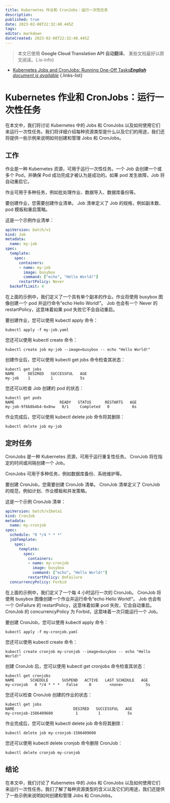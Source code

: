 ```yaml
---
title: Kubernetes 作业和 CronJobs：运行一次性任务
description: 
published: true
date: 2023-02-08T22:32:40.445Z
tags: 
editor: markdown
dateCreated: 2023-02-08T22:32:40.445Z
---
```


> 本文已使用 **Google Cloud Translation API 自动翻译**。
某些文档最好以原文阅读。{.is-info}



- [Kubernetes Jobs and CronJobs: Running One-Off Tasks***English** document is available*](/en/Knowledge-base/Kubernetes/kubernetes-jobs-and-cronjobs-running-one-off-tasks)
{.links-list}


# Kubernetes 作业和 CronJobs：运行一次性任务

在本文中，我们将讨论 Kubernetes 中的 Jobs 和 CronJobs 以及如何使用它们来运行一次性任务。我们将详细介绍每种资源类型是什么以及它们的用途，我们还将提供一些示例来说明如何创建和管理 Jobs 和 CronJobs。

## 工作

作业是一种 Kubernetes 资源，可用于运行一次性任务。一个 Job 会创建一个或多个 Pod，并确保 Pod 成功完成才被认为是成功的。如果 pod 发生故障，Job 将自动重启它。

作业可用于多种任务，例如批处理作业、数据导入、数据库备份等。

要创建作业，您需要创建作业清单。 Job 清单定义了 Job 的规格，例如副本数、pod 模板和重启策略。

这是一个示例作业清单：

```yaml
apiVersion: batch/v1
kind: Job
metadata:
  name: my-job
spec:
  template:
    spec:
      containers:
      - name: my-job
        image: busybox
        command: ["echo", "Hello World!"]
      restartPolicy: Never
  backoffLimit: 4
```

在上面的示例中，我们定义了一个具有单个副本的作业。作业将使用 busybox 图像创建一个 pod 并运行命令“echo Hello World!”。 Job 也会有一个 Never 的 restartPolicy，这意味着如果 pod 失败它不会自动重启。

要创建作业，您可以使用 kubectl apply 命令：

```
kubectl apply -f my-job.yaml
```

您还可以使用 kubectl create 命令：

```
kubectl create job my-job --image=busybox -- echo "Hello World!"
```

创建作业后，您可以使用 kubectl get jobs 命令检查其状态：

```
kubectl get jobs
NAME      DESIRED   SUCCESSFUL   AGE
my-job    1         1            5s
```

您还可以检查 Job 创建的 pod 的状态：

```
kubectl get pods
NAME                    READY   STATUS      RESTARTS   AGE
my-job-9f6b8b4b4-6x8nw   0/1     Completed   0          6s
```

作业完成后，您可以使用 kubectl delete job 命令将其删除：

```
kubectl delete job my-job
```

## 定时任务

CronJobs 是一种 Kubernetes 资源，可用于运行重复性任务。 CronJob 将在指定的时间或间隔创建一个 Job。

CronJobs 可用于多种任务，例如数据库备份、系统维护等。

要创建 CronJob，您需要创建 CronJob 清单。 CronJob 清单定义了 CronJob 的规范，例如计划、作业模板和并发策略。

这是一个示例 CronJob 清单：

```yaml
apiVersion: batch/v1beta1
kind: CronJob
metadata:
  name: my-cronjob
spec:
  schedule: "0 */4 * * *"
  jobTemplate:
    spec:
      template:
        spec:
          containers:
          - name: my-cronjob
            image: busybox
            command: ["echo", "Hello World!"]
          restartPolicy: OnFailure
  concurrencyPolicy: Forbid
```

在上面的示例中，我们定义了一个每 4 小时运行一次的 CronJob。 CronJob 将使用 busybox 图像创建一个作业并运行命令“echo Hello World!”。 Job 也会有一个 OnFailure 的 restartPolicy，这意味着如果 pod 失败，它会自动重启。 CronJob 的 concurrencyPolicy 为 Forbid，这意味着一次只能运行一个 Job。

要创建 CronJob，您可以使用 kubectl apply 命令：

```
kubectl apply -f my-cronjob.yaml
```

您还可以使用 kubectl create 命令：

```
kubectl create cronjob my-cronjob --image=busybox -- echo "Hello World!"
```

创建 CronJob 后，您可以使用 kubectl get cronjobs 命令检查其状态：

```
kubectl get cronjobs
NAME       SCHEDULE      SUSPEND   ACTIVE   LAST SCHEDULE   AGE
my-cronjob   0 */4 * * *   False     0        <none>          5s
```

您还可以检查 CronJob 创建的作业的状态：

```
kubectl get jobs
NAME                          DESIRED   SUCCESSFUL   AGE
my-cronjob-1586409600          1         1            5s
```

作业完成后，您可以使用 kubectl delete job 命令将其删除：

```
kubectl delete job my-cronjob-1586409600
```

您还可以使用 kubectl delete cronjob 命令删除 CronJob：

```
kubectl delete cronjob my-cronjob
```

## 结论

在本文中，我们讨论了 Kubernetes 中的 Jobs 和 CronJobs 以及如何使用它们来运行一次性任务。我们了解了每种资源类型的含义以及它们的用途，我们还提供了一些示例来说明如何创建和管理 Jobs 和 CronJobs。
